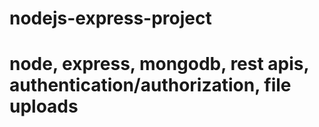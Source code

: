 # nodejs-express-project
# node, express, mongodb, rest apis, authentication/authorization, file uploads
